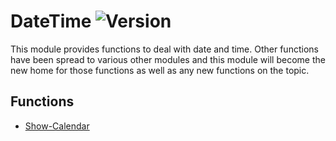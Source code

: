 
# DateTime ![Version](https://img.shields.io/myget/dcjulian29-powershell/v/DateTime)

This module provides functions to deal with date and time. Other functions have been spread to various other modules and this module will become the new home for those functions as well as any new functions on the topic.

## Functions

- [Show-Calendar](docs/Show-Calendar.md)
